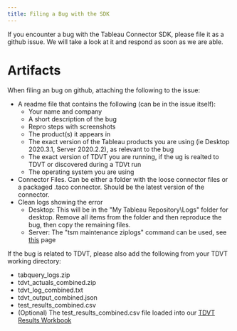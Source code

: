 ```yaml
---
title: Filing a Bug with the SDK
---
```


If you encounter a bug with the Tableau Connector SDK, please file it as a github issue. We will take a look at it and respond as soon as we are able.

# Artifacts
When filing an bug on github, attaching the following to the issue:
- A readme file that contains the following (can be in the issue itself):
    - Your name and company
    - A short description of the bug
    - Repro steps with screenshots
    - The product(s) it appears in
    - The exact version of the Tableau products you are using (ie Desktop 2020.3.1, Server 2020.2.2), as relevant to the bug
    - The exact version of TDVT you are running, if the ug is realted to TDVT or discovered during a TDVt run
    - The operating system you are using
- Connector Files. Can be either a folder with the loose connector files or a packaged .taco connector. Should be the latest version of the connector.
- Clean logs showing the error
    - Desktop: This will be in the "My Tableau Repository\Logs" folder for desktop. Remove all items from the folder and then reproduce the bug, then copy the remaining files.
    - Server: The "tsm maintenance ziplogs" command can be used, see [this](https://help.tableau.com/current/server/en-us/logs_loc.htm) page

If the bug is related to TDVT, please also add the following from your TDVT working directory:
- tabquery_logs.zip
- tdvt_actuals_combined.zip
- tdvt_log_combined.txt
- tdvt_output_combined.json
- test_results_combined.csv
- (Optional) The test_results_combined.csv file loaded into our [TDVT Results Workbook](https://github.com/tableau/connector-plugin-sdk/blob/master/tdvt/TDVT%20Results.twbx)